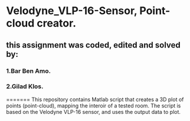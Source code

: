 
# Velodyne_VLP-16-Sensor, Point-cloud creator.
## this assignment was coded, edited and solved by:
### 1.**Bar Ben Amo.**
### 2.**Gilad Klos.**
=======
This repository contains Matlab script that creates a 3D plot of points (point-cloud), mapping the interoir of a tested room.
The script is based on the Velodyne VLP-16 sensor, and uses the output data to plot.
